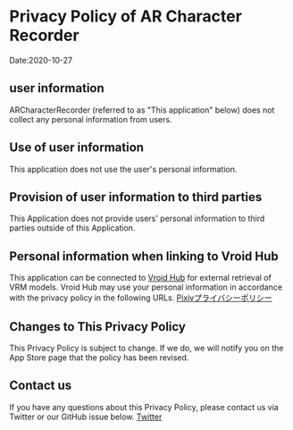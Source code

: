 # Privacy Policy of AR Character Recorder
Date:2020-10-27

## user information
ARCharacterRecorder (referred to as "This application" below) does not collect any personal information from users.


## Use of user information
This application does not use the user's personal information.


## Provision of user information to third parties
This Application does not provide users' personal information to third parties outside of this Application.

## Personal information when linking to Vroid Hub
This application can be connected to [Vroid Hub](https://hub.vroid.com/) for external retrieval of VRM models.
Vroid Hub may use your personal information in accordance with the privacy policy in the following URLs.
[Pixivプライバシーポリシー](https://policies.pixiv.net/#privacy)


## Changes to This Privacy Policy
This Privacy Policy is subject to change. If we do, we will notify you on the App Store page that the policy has been revised.

## Contact us
If you have any questions about this Privacy Policy, please contact us via Twitter or our GitHub issue below.
[Twitter](https://twitter.com/kitututuk_games)
